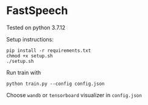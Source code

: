 # FastSpeech

Tested on python 3.7.12

Setup instructions:
```
pip install -r requirements.txt
chmod +x setup.sh
./setup.sh
```

Run train with 
```
python train.py --config config.json
```

Choose `wandb` or `tensorboard` visualizer in `config.json`
